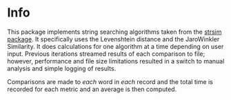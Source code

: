 # Info

This package implements string searching algorithms taken from the
[strsim package](https://github.com/dguo/strsim-rs). It specifically uses
the Levenshtein distance and the JaroWinkler Similarity. It does calculations for one algorithm at a time
depending on user input. Previous iterations streamed results of each comparison to file; however, performance
and file size limitations resulted in a switch to manual analysis and simple logging of results.

Comparisons are made to _each_ word in _each_ record and the total time is recorded for each metric and an average is then computed.
